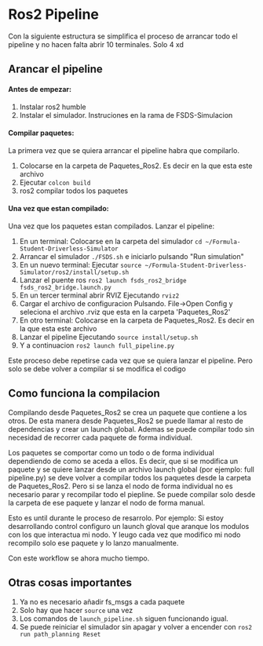 # Ros2 Pipeline

Con la siguiente estructura se simplifica el proceso de arrancar todo el pipeline y no hacen falta abrir 10 terminales. Solo 4 xd

## Arancar el pipeline
#### Antes de empezar:
1. Instalar ros2 humble
2. Instalar el simulador. Instruciones en la rama de FSDS-Simulacion

#### Compilar paquetes:
La primera vez que se quiera arrancar el pipeline habra que compilarlo.
1. Colocarse en la carpeta de Paquetes_Ros2. Es decir en la que esta este archivo
2. Ejecutar `colcon build`
3. ros2 compilar todos los paquetes

#### Una vez que estan compilado:
Una vez que los paquetes estan compilados. Lanzar el pipeline:
1. En un terminal: Colocarse en la carpeta del simulador `cd ~/Formula-Student-Driverless-Simulator`
2. Arrancar el simulador `./FSDS.sh` e iniciarlo pulsando "Run simulation"
3. En un nuevo terminal: Ejecutar `source ~/Formula-Student-Driverless-Simulator/ros2/install/setup.sh`
4. Lanzar el puente ros `ros2 launch fsds_ros2_bridge fsds_ros2_bridge.launch.py`
5. En un tercer terminal abrir RVIZ Ejecutando `rviz2`
6. Cargar el archivo de configuracion Pulsando. File->Open Config y seleciona el archivo .rviz que esta en la carpeta 'Paquetes_Ros2'
7. En otro terminal: Colocarse en la carpeta de Paquetes_Ros2. Es decir en la que esta este archivo
8. Lanzar el pipeline Ejecutando `source install/setup.sh `
9. Y a continuacion `ros2 launch full_pipeline.py`

Este proceso debe repetirse cada vez que se quiera lanzar el pipeline.
Pero solo se debe volver a compilar si se modifica el codigo

## Como funciona la compilacion
Compilando desde Paquetes_Ros2 se crea un paquete que contiene a los otros.
De esta manera desde Paquetes_Ros2 se puede llamar al resto de dependencias y crear un launch global. Ademas se puede compilar todo sin necesidad de recorrer cada paquete de forma individual.

Los paquetes se comportar como un todo o de forma individual dependiendo de como se aceda a ellos.
Es decir, que si se modifica un paquete y se quiere lanzar desde un archivo launch global (por ejemplo: full pipeline.py) se deve volver a compilar todos los paquetes desde la carpeta de Paquetes_Ros2. Pero si se lanza el nodo de forma individual no es necesario parar y recompilar todo el piepline. Se puede compilar solo desde la carpeta de ese paquete y lanzar el nodo de forma manual.

Esto es until durante le proceso de resarrolo. Por ejemplo: Si estoy desarrollando control configuro un launch gloval que aranque los modulos con los que interactua mi nodo. Y leugo cada vez que modifico mi nodo recompilo solo ese paquete y lo lanzo manualmente.

Con este workflow se ahora mucho tiempo.

## Otras cosas importantes
1. Ya no es necesario añadir fs_msgs a cada paquete
2. Solo hay que hacer `source` una vez
3. Los comandos de `launch_pipeline.sh` siguen funcionando igual.
4. Se puede reiniciar el simulador sin apagar y volver a encender con `ros2 run path_planning Reset`
